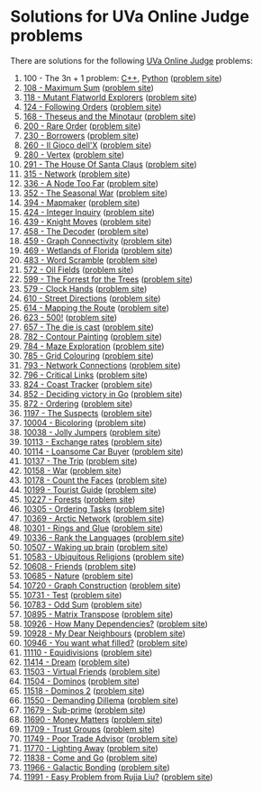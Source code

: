 # Solutions for UVa Online Judge problems

There are solutions for the following
[UVa Online Judge](https://uva.onlinejudge.org/) problems:

1. 100 - The 3n + 1 problem: [C++](00100.cc), [Python](00100.py)
   ([problem site](https://uva.onlinejudge.org/index.php?option=com_onlinejudge&Itemid=8&category=24&page=show_problem&problem=36))
1. [108 - Maximum Sum](00108.cc)
   ([problem site](https://uva.onlinejudge.org/index.php?option=com_onlinejudge&Itemid=8&category=24&page=show_problem&problem=44))
1. [118 - Mutant Flatworld Explorers](00118.cc)
   ([problem site](https://uva.onlinejudge.org/index.php?option=com_onlinejudge&Itemid=8&page=show_problem&category=24&problem=54))
1. [124 - Following Orders](00124.cc)
   ([problem site](https://uva.onlinejudge.org/index.php?option=com_onlinejudge&Itemid=8&category=24&page=show_problem&problem=60))
1. [168 - Theseus and the Minotaur](00168.cc)
   ([problem site](https://uva.onlinejudge.org/index.php?option=com_onlinejudge&Itemid=8&category=24&page=show_problem&problem=104))
1. [200 - Rare Order](00200.cc)
   ([problem site](https://uva.onlinejudge.org/index.php?option=com_onlinejudge&Itemid=8&category=24&page=show_problem&problem=136))
1. [230 - Borrowers](00230.cc)
   ([problem site](https://uva.onlinejudge.org/index.php?option=com_onlinejudge&Itemid=8&category=24&page=show_problem&problem=166))
1. [260 - Il Gioco dell'X](00260.cc)
   ([problem site](https://uva.onlinejudge.org/index.php?option=com_onlinejudge&Itemid=8&category=24&page=show_problem&problem=196))
1. [280 - Vertex](00280.cc)
   ([problem site](https://uva.onlinejudge.org/index.php?option=com_onlinejudge&Itemid=8&category=24&page=show_problem&problem=216))
1. [291 - The House Of Santa Claus](00291.cc)
   ([problem site](https://uva.onlinejudge.org/index.php?option=com_onlinejudge&Itemid=8&category=24&page=show_problem&problem=227))
1. [315 - Network](00315.cc)
   ([problem site](https://uva.onlinejudge.org/index.php?option=com_onlinejudge&Itemid=8&category=24&page=show_problem&problem=251))
1. [336 - A Node Too Far](00336.cc)
   ([problem site](https://uva.onlinejudge.org/index.php?option=com_onlinejudge&Itemid=8&category=24&page=show_problem&problem=272))
1. [352 - The Seasonal War](00352.cc)
   ([problem site](https://uva.onlinejudge.org/index.php?option=com_onlinejudge&Itemid=8&category=24&page=show_problem&problem=288))
1. [394 - Mapmaker](00394.cc)
   ([problem site](https://uva.onlinejudge.org/index.php?option=com_onlinejudge&Itemid=8&category=24&page=show_problem&problem=330))
1. [424 - Integer Inquiry](00424.cc)
   ([problem site](https://uva.onlinejudge.org/index.php?option=com_onlinejudge&Itemid=8&category=24&page=show_problem&problem=365))
1. [439 - Knight Moves](00439.cc)
   ([problem site](https://uva.onlinejudge.org/index.php?option=com_onlinejudge&Itemid=8&category=24&page=show_problem&problem=380))
1. [458 - The Decoder](00458.cc)
   ([problem site](https://uva.onlinejudge.org/index.php?option=com_onlinejudge&Itemid=8&page=show_problem&category=24&problem=399))
1. [459 - Graph Connectivity](00459.cc)
   ([problem site](https://uva.onlinejudge.org/index.php?option=com_onlinejudge&Itemid=8&page=show_problem&category=6&problem=400))
1. [469 - Wetlands of Florida](00469.cc)
   ([problem site](https://uva.onlinejudge.org/index.php?option=com_onlinejudge&Itemid=8&category=24&page=show_problem&problem=410))
1. [483 - Word Scramble](00483.py)
   ([problem site](https://uva.onlinejudge.org/index.php?option=com_onlinejudge&Itemid=8&category=24&page=show_problem&problem=424))
1. [572 - Oil Fields](00572.cc)
   ([problem site](https://uva.onlinejudge.org/index.php?option=com_onlinejudge&Itemid=8&category=24&page=show_problem&problem=513))
1. [599 - The Forrest for the Trees](00599.cc)
   ([problem site](https://uva.onlinejudge.org/index.php?option=com_onlinejudge&Itemid=8&category=24&page=show_problem&problem=540))
1. [579 - Clock Hands](00579.cc)
   ([problem site](https://uva.onlinejudge.org/index.php?option=com_onlinejudge&Itemid=8&category=24&page=show_problem&problem=520))
1. [610 - Street Directions](00610.cc)
   ([problem site](https://uva.onlinejudge.org/index.php?option=com_onlinejudge&Itemid=8&category=24&page=show_problem&problem=551))
1. [614 - Mapping the Route](00614.cc)
   ([problem site](https://uva.onlinejudge.org/index.php?option=com_onlinejudge&Itemid=8&category=24&page=show_problem&problem=555))
1. [623 - 500!](00623.py)
   ([problem site](https://uva.onlinejudge.org/index.php?option=com_onlinejudge&Itemid=8&category=24&page=show_problem&problem=564))
1. [657 - The die is cast](00657.cc)
   ([problem site](https://uva.onlinejudge.org/index.php?option=com_onlinejudge&Itemid=8&category=24&page=show_problem&problem=598))
1. [782 - Contour Painting](00782.cc)
   ([problem site](https://uva.onlinejudge.org/index.php?option=com_onlinejudge&Itemid=8&category=24&page=show_problem&problem=723))
1. [784 - Maze Exploration](00784.cc)
   ([problem site](https://uva.onlinejudge.org/index.php?option=com_onlinejudge&Itemid=8&category=24&page=show_problem&problem=725))
1. [785 - Grid Colouring](00785.cc)
   ([problem site](https://uva.onlinejudge.org/index.php?option=com_onlinejudge&Itemid=8&category=24&page=show_problem&problem=726))
1. [793 - Network Connections](00793.cc)
   ([problem site](https://uva.onlinejudge.org/index.php?option=com_onlinejudge&Itemid=8&category=24&page=show_problem&problem=734))
1. [796 - Critical Links](00796.cc)
   ([problem site](https://uva.onlinejudge.org/index.php?option=com_onlinejudge&Itemid=8&category=24&page=show_problem&problem=737))
1. [824 - Coast Tracker](00824.cc)
   ([problem site](https://uva.onlinejudge.org/index.php?option=com_onlinejudge&Itemid=8&category=24&page=show_problem&problem=765))
1. [852 - Deciding victory in Go](00852.cc)
   ([problem site](https://uva.onlinejudge.org/index.php?option=com_onlinejudge&Itemid=8&category=24&page=show_problem&problem=793))
1. [872 - Ordering](00872.cc)
   ([problem site](https://uva.onlinejudge.org/index.php?option=com_onlinejudge&Itemid=8&category=24&page=show_problem&problem=813))
1. [1197 - The Suspects](01197.cc)
   ([problem site](https://uva.onlinejudge.org/index.php?option=com_onlinejudge&Itemid=8&category=24&page=show_problem&problem=3638))
1. [10004 - Bicoloring](10004.cc)
   ([problem site](https://uva.onlinejudge.org/index.php?option=com_onlinejudge&Itemid=8&category=24&page=show_problem&problem=945))
1. [10038 - Jolly Jumpers](10038.cc)
   ([problem site](https://uva.onlinejudge.org/index.php?option=com_onlinejudge&Itemid=8&category=24&page=show_problem&problem=979))
1. [10113 - Exchange rates](10113.cc)
   ([problem site](https://uva.onlinejudge.org/index.php?option=com_onlinejudge&Itemid=8&category=24&page=show_problem&problem=1054))
1. [10114 - Loansome Car Buyer](10114.py)
   ([problem site](https://uva.onlinejudge.org/index.php?option=com_onlinejudge&Itemid=8&category=24&page=show_problem&problem=1055))
1. [10137 - The Trip](10137.py)
   ([problem site](https://uva.onlinejudge.org/index.php?option=com_onlinejudge&Itemid=8&category=24&page=show_problem&problem=1078))
1. [10158 - War](10158.cc)
   ([problem site](https://uva.onlinejudge.org/index.php?option=com_onlinejudge&Itemid=8&category=24&page=show_problem&problem=1099))
1. [10178 - Count the Faces](10178.cc)
   ([problem site](https://uva.onlinejudge.org/index.php?option=com_onlinejudge&Itemid=8&category=24&page=show_problem&problem=1119))
1. [10199 - Tourist Guide](10199.cc)
   ([problem site](https://uva.onlinejudge.org/index.php?option=com_onlinejudge&Itemid=8&category=24&page=show_problem&problem=1140))
1. [10227 - Forests](10227.py)
   ([problem site](https://uva.onlinejudge.org/index.php?option=com_onlinejudge&Itemid=8&category=24&page=show_problem&problem=1168))
1. [10305 - Ordering Tasks](10305.cc)
   ([problem site](https://uva.onlinejudge.org/index.php?option=com_onlinejudge&Itemid=8&category=24&page=show_problem&problem=1246))
1. [10369 - Arctic Network](10369.cc)
   ([problem site](https://uva.onlinejudge.org/index.php?option=com_onlinejudge&Itemid=8&category=24&page=show_problem&problem=1310))
1. [10301 - Rings and Glue](10301.cc)
   ([problem site](https://uva.onlinejudge.org/index.php?option=com_onlinejudge&Itemid=8&category=24&page=show_problem&problem=1242))
1. [10336 - Rank the Languages](10336.cc)
   ([problem site](https://uva.onlinejudge.org/index.php?option=com_onlinejudge&Itemid=8&category=24&page=show_problem&problem=1277))
1. [10507 - Waking up brain](10507.cc)
   ([problem site](https://uva.onlinejudge.org/index.php?option=com_onlinejudge&Itemid=8&category=24&page=show_problem&problem=1448))
1. [10583 - Ubiquitous Religions](10583.cc)
   ([problem site](https://uva.onlinejudge.org/index.php?option=com_onlinejudge&Itemid=8&category=24&page=show_problem&problem=1524))
1. [10608 - Friends](10608.cc)
   ([problem site](https://uva.onlinejudge.org/index.php?option=com_onlinejudge&Itemid=8&category=24&page=show_problem&problem=1549))
1. [10685 - Nature](10685.cc)
   ([problem site](https://uva.onlinejudge.org/index.php?option=com_onlinejudge&Itemid=8&category=24&page=show_problem&problem=1626))
1. [10720 - Graph Construction](10720.cc)
   ([problem site](https://uva.onlinejudge.org/index.php?option=com_onlinejudge&Itemid=8&category=24&page=show_problem&problem=1661))
1. [10731 - Test](10731.cc)
   ([problem site](https://uva.onlinejudge.org/index.php?option=com_onlinejudge&Itemid=8&category=24&page=show_problem&problem=1672))
1. [10783 - Odd Sum](10783.cc)
   ([problem site](https://uva.onlinejudge.org/index.php?option=com_onlinejudge&Itemid=8&category=24&page=show_problem&problem=1724))
1. [10895 - Matrix Transpose](10895.cc)
   ([problem site](https://uva.onlinejudge.org/index.php?option=com_onlinejudge&Itemid=8&category=24&page=show_problem&problem=1836))
1. [10926 - How Many Dependencies?](10926.cc)
   ([problem site](https://uva.onlinejudge.org/index.php?option=com_onlinejudge&Itemid=8&category=24&page=show_problem&problem=1867))
1. [10928 - My Dear Neighbours](10928.cc)
   ([problem site](https://uva.onlinejudge.org/index.php?option=com_onlinejudge&Itemid=8&category=24&page=show_problem&problem=1869))
1. [10946 - You want what filled?](10946.cc)
   ([problem site](https://uva.onlinejudge.org/index.php?option=com_onlinejudge&Itemid=8&category=24&page=show_problem&problem=1887))
1. [11110 - Equidivisions](11110.cc)
   ([problem site](https://uva.onlinejudge.org/index.php?option=com_onlinejudge&Itemid=8&category=24&page=show_problem&problem=2051))
1. [11414 - Dream](11414.cc)
   ([problem site](https://uva.onlinejudge.org/index.php?option=com_onlinejudge&Itemid=8&category=24&page=show_problem&problem=2409))
1. [11503 - Virtual Friends](11503.cc)
   ([problem site](https://uva.onlinejudge.org/index.php?option=com_onlinejudge&Itemid=8&category=24&page=show_problem&problem=2498))
1. [11504 - Dominos](11504.cc)
   ([problem site](https://uva.onlinejudge.org/index.php?option=com_onlinejudge&Itemid=8&category=24&page=show_problem&problem=2499))
1. [11518 - Dominos 2](11518.cc)
   ([problem site](https://uva.onlinejudge.org/index.php?option=com_onlinejudge&Itemid=8&category=24&page=show_problem&problem=2513))
1. [11550 - Demanding Dillema](11550.cc)
   ([problem site](https://uva.onlinejudge.org/index.php?option=com_onlinejudge&Itemid=8&category=24&page=show_problem&problem=2545))
1. [11679 - Sub-prime](11679.cc)
   ([problem site](https://uva.onlinejudge.org/index.php?option=com_onlinejudge&Itemid=8&category=24&page=show_problem&problem=2726))
1. [11690 - Money Matters](11690.cc)
   ([problem site](https://uva.onlinejudge.org/index.php?option=com_onlinejudge&Itemid=8&category=24&page=show_problem&problem=2737))
1. [11709 - Trust Groups](11709.cc)
   ([problem site](https://uva.onlinejudge.org/index.php?option=com_onlinejudge&Itemid=8&category=24&page=show_problem&problem=2756))
1. [11749 - Poor Trade Advisor](11749.cc)
   ([problem site](https://uva.onlinejudge.org/index.php?option=com_onlinejudge&Itemid=8&category=24&page=show_problem&problem=2849))
1. [11770 - Lighting Away](11770.cc)
   ([problem site](https://uva.onlinejudge.org/index.php?option=com_onlinejudge&Itemid=8&category=24&page=show_problem&problem=2870))
1. [11838 - Come and Go](11838.cc)
   ([problem site](https://uva.onlinejudge.org/index.php?option=com_onlinejudge&Itemid=8&page=show_problem&category=24&problem=2938))
1. [11966 - Galactic Bonding](11966.cc)
   ([problem site](https://uva.onlinejudge.org/index.php?option=com_onlinejudge&Itemid=8&category=24&page=show_problem&problem=3117))
1. [11991 - Easy Problem from Rujia Liu?](11991.cc)
   ([problem site](https://uva.onlinejudge.org/index.php?option=com_onlinejudge&Itemid=8&category=24&page=show_problem&problem=3142))
